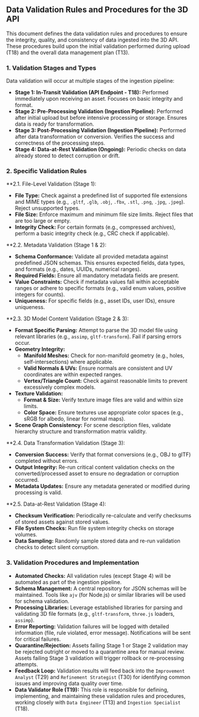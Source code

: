 ## Data Validation Rules and Procedures for the 3D API

This document defines the data validation rules and procedures to ensure the integrity, quality, and consistency of data ingested into the 3D API. These procedures build upon the initial validation performed during upload (T18) and the overall data management plan (T13).

### 1. Validation Stages and Types

Data validation will occur at multiple stages of the ingestion pipeline:

*   **Stage 1: In-Transit Validation (API Endpoint - T18):** Performed immediately upon receiving an asset. Focuses on basic integrity and format.
*   **Stage 2: Pre-Processing Validation (Ingestion Pipeline):** Performed after initial upload but before intensive processing or storage. Ensures data is ready for transformation.
*   **Stage 3: Post-Processing Validation (Ingestion Pipeline):** Performed after data transformation or conversion. Verifies the success and correctness of the processing steps.
*   **Stage 4: Data-at-Rest Validation (Ongoing):** Periodic checks on data already stored to detect corruption or drift.

### 2. Specific Validation Rules

**2.1. File-Level Validation (Stage 1):

*   **File Type:** Check against a predefined list of supported file extensions and MIME types (e.g., `.gltf`, `.glb`, `.obj`, `.fbx`, `.stl`, `.png`, `.jpg`, `.jpeg`). Reject unsupported types.
*   **File Size:** Enforce maximum and minimum file size limits. Reject files that are too large or empty.
*   **Integrity Check:** For certain formats (e.g., compressed archives), perform a basic integrity check (e.g., CRC check if applicable).

**2.2. Metadata Validation (Stage 1 & 2):

*   **Schema Conformance:** Validate all provided metadata against predefined JSON schemas. This ensures expected fields, data types, and formats (e.g., dates, UUIDs, numerical ranges).
*   **Required Fields:** Ensure all mandatory metadata fields are present.
*   **Value Constraints:** Check if metadata values fall within acceptable ranges or adhere to specific formats (e.g., valid enum values, positive integers for counts).
*   **Uniqueness:** For specific fields (e.g., asset IDs, user IDs), ensure uniqueness.

**2.3. 3D Model Content Validation (Stage 2 & 3):

*   **Format Specific Parsing:** Attempt to parse the 3D model file using relevant libraries (e.g., `assimp`, `gltf-transform`). Fail if parsing errors occur.
*   **Geometry Integrity:**
    *   **Manifold Meshes:** Check for non-manifold geometry (e.g., holes, self-intersections) where applicable.
    *   **Valid Normals & UVs:** Ensure normals are consistent and UV coordinates are within expected ranges.
    *   **Vertex/Triangle Count:** Check against reasonable limits to prevent excessively complex models.
*   **Texture Validation:**
    *   **Format & Size:** Verify texture image files are valid and within size limits.
    *   **Color Space:** Ensure textures use appropriate color spaces (e.g., sRGB for albedo, linear for normal maps).
*   **Scene Graph Consistency:** For scene description files, validate hierarchy structure and transformation matrix validity.

**2.4. Data Transformation Validation (Stage 3):

*   **Conversion Success:** Verify that format conversions (e.g., OBJ to glTF) completed without errors.
*   **Output Integrity:** Re-run critical content validation checks on the converted/processed asset to ensure no degradation or corruption occurred.
*   **Metadata Updates:** Ensure any metadata generated or modified during processing is valid.

**2.5. Data-at-Rest Validation (Stage 4):

*   **Checksum Verification:** Periodically re-calculate and verify checksums of stored assets against stored values.
*   **File System Checks:** Run file system integrity checks on storage volumes.
*   **Data Sampling:** Randomly sample stored data and re-run validation checks to detect silent corruption.

### 3. Validation Procedures and Implementation

*   **Automated Checks:** All validation rules (except Stage 4) will be automated as part of the ingestion pipeline.
*   **Schema Management:** A central repository for JSON schemas will be maintained. Tools like `ajv` (for Node.js) or similar libraries will be used for schema validation.
*   **Processing Libraries:** Leverage established libraries for parsing and validating 3D file formats (e.g., `gltf-transform`, `three.js` loaders, `assimp`).
*   **Error Reporting:** Validation failures will be logged with detailed information (file, rule violated, error message). Notifications will be sent for critical failures.
*   **Quarantine/Rejection:** Assets failing Stage 1 or Stage 2 validation may be rejected outright or moved to a quarantine area for manual review. Assets failing Stage 3 validation will trigger rollback or re-processing attempts.
*   **Feedback Loop:** Validation results will feed back into the `Improvement Analyst` (T29) and `Refinement Strategist` (T30) for identifying common issues and improving data quality over time.
*   **Data Validator Role (T19):** This role is responsible for defining, implementing, and maintaining these validation rules and procedures, working closely with `Data Engineer` (T13) and `Ingestion Specialist` (T18).
